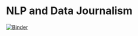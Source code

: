 # NLP and Data Journalism
[![Binder](http://mybinder.org/badge_logo.svg)](http://mybinder.org/v2/gh/simon-clematide/nlp-and-data-journalism/dev)


